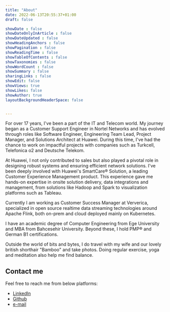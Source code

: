```yaml
---
title: "About"
date: 2022-06-13T20:55:37+01:00
draft: false

showDate : false
showDateOnlyInArticle : false
showDateUpdated : false
showHeadingAnchors : false
showPagination : false
showReadingTime : false
showTableOfContents : false
showTaxonomies : false 
showWordCount : false
showSummary : false
sharingLinks : false
showEdit: false
showViews: true
showLikes: false
showAuthor: true
layoutBackgroundHeaderSpace: false


---
```


For over 17 years, I've been a part of the IT and Telecom world. My journey began as a Customer Support Engineer in Nortel Networks and has evolved through roles like Software Engineer, Engineering Team Lead, Project Manager, and Solutions Architect at Huawei. During this time, I've had the chance to work on impactful projects with companies such as Turkcell, Telefonica o2 and Deutsche Telekom.

At Huawei, I not only contributed to sales but also played a pivotal role in designing robust systems and ensuring efficient network solutions. I've been deeply involved with Huawei's SmartCare® Solution, a leading Customer Experience Management product. This experience gave me hands-on expertise in onsite solution delivery, data integrations and management, from solutions like Hadoop and Spark to visualization platforms such as Tableau.

Currently I am working as Customer Success Manager at Ververica, specialized in open source realtime data streaming technologies around Apache Flink, both on-prem and cloud deployed mainly on Kubernetes.

I have an academic degree of Computer Engineering from Ege University and MBA from Bahcesehir University. Beyond these, I hold PMP® and German B1 certifications.

Outside the world of bits and bytes, I do travel with my wife and our lovely british shorthair "Bamboo" and take photos. Doing regular exercise, yoga and meditation also help me find balance.

## Contact me

Feel free to reach me from below platforms:

- [LinkedIn](https://www.linkedin.com/in/nacisimsek/)
- [Github](https://github.com/nacisimsek/)
- [e-mail](mailto:nacisimsek@gmail.com)

